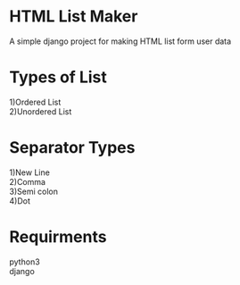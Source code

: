 # HTML List Maker
A simple django project for making HTML list form user data 

<h1>Types of List</h1>
1)Ordered List<br>
2)Unordered List<br>
<h1>Separator Types</h1>
1)New Line <br>
2)Comma<br>
3)Semi colon<br>
4)Dot

<h1>Requirments</h1>
python3<br>
django<br>
